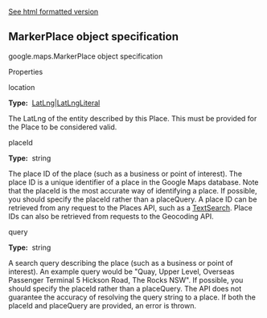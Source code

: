 [See html formatted version](https://huasofoundries.github.io/google-maps-documentation/MarkerPlace.html)

## MarkerPlace object specification

google.maps.MarkerPlace object specification

Properties

location

**Type:**  [LatLng](LatLng.md)|[LatLngLiteral](LatLngLiteral.md)

The LatLng of the entity described by this Place. This must be provided for the Place to be considered valid.

placeId

**Type:**  string

The place ID of the place (such as a business or point of interest). The place ID is a unique identifier of a place in the Google Maps database. Note that the placeId is the most accurate way of identifying a place. If possible, you should specify the placeId rather than a placeQuery. A place ID can be retrieved from any request to the Places API, such as a [TextSearch](https://developers.google.com/places/webservice/search). Place IDs can also be retrieved from requests to the Geocoding API.

query

**Type:**  string

A search query describing the place (such as a business or point of interest). An example query would be "Quay, Upper Level, Overseas Passenger Terminal 5 Hickson Road, The Rocks NSW". If possible, you should specify the placeId rather than a placeQuery. The API does not guarantee the accuracy of resolving the query string to a place. If both the placeId and placeQuery are provided, an error is thrown.
